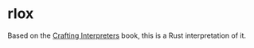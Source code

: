 # rlox

Based on the [Crafting Interpreters](craftinginterpreters.com) book, this is a Rust interpretation of it.